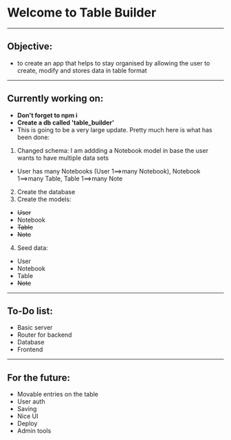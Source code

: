 # Welcome to Table Builder

---

## Objective:

-   to create an app that helps to stay organised by allowing the user to create, modify and stores data in table format

---

## Currently working on:

-   **Don't forget to npm i**
-   **Create a db called 'table_builder'**
-   This is going to be a very large update. Pretty much here is what has been done:

1. Changed schema: I am addding a Notebook model in base the user wants to have multiple data sets

-   User has many Notebooks (User 1==>many Notebook), Notebook 1==>many Table, Table 1==>many Note

2. Create the database
3. Create the models:

-   ~~User~~
-   Notebook
-   ~~Table~~
-   ~~Note~~

4. Seed data:

-   User
-   Notebook
-   Table
-   ~~Note~~

---

## To-Do list:

-   Basic server
-   Router for backend
-   Database
-   Frontend

---

## For the future:

-   Movable entries on the table
-   User auth
-   Saving
-   Nice UI
-   Deploy
-   Admin tools
